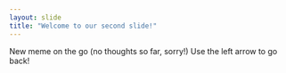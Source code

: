 ```yaml
---
layout: slide
title: "Welcome to our second slide!"
---
```

New meme on the go (no thoughts so far, sorry!)
Use the left arrow to go back!
